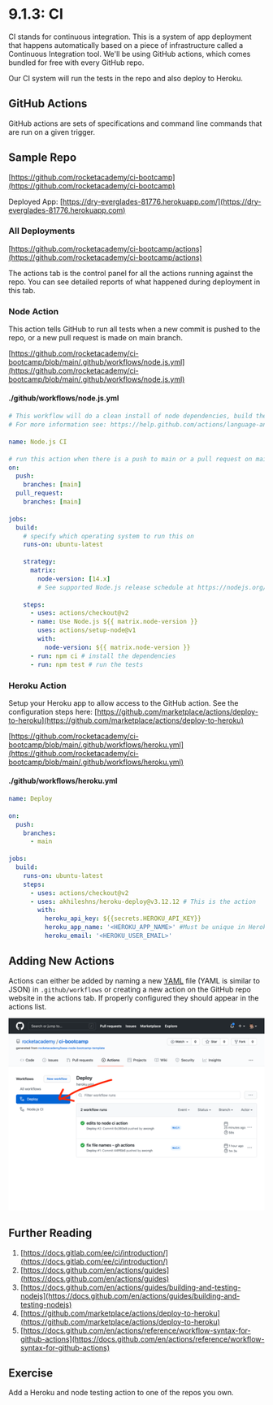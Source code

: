 # 9.1.3: CI

CI stands for continuous integration. This is a system of app deployment that happens automatically based on a piece of infrastructure called a Continuous Integration tool. We'll be using GitHub actions, which comes bundled for free with every GitHub repo.

Our CI system will run the tests in the repo and also deploy to Heroku.

## GitHub Actions

GitHub actions are sets of specifications and command line commands that are run on a given trigger.

## Sample Repo

[https://github.com/rocketacademy/ci-bootcamp](https://github.com/rocketacademy/ci-bootcamp)

Deployed App: [https://dry-everglades-81776.herokuapp.com/](https://dry-everglades-81776.herokuapp.com)

### All Deployments

[https://github.com/rocketacademy/ci-bootcamp/actions](https://github.com/rocketacademy/ci-bootcamp/actions)

The actions tab is the control panel for all the actions running against the repo. You can see detailed reports of what happened during deployment in this tab.

### Node Action

This action tells GitHub to run all tests when a new commit is pushed to the repo, or a new pull request is made on main branch.

[https://github.com/rocketacademy/ci-bootcamp/blob/main/.github/workflows/node.js.yml](https://github.com/rocketacademy/ci-bootcamp/blob/main/.github/workflows/node.js.yml)

#### ./github/workflows/node.js.yml

```yaml
# This workflow will do a clean install of node dependencies, build the source code and run tests across different versions of node
# For more information see: https://help.github.com/actions/language-and-framework-guides/using-nodejs-with-github-actions

name: Node.js CI

# run this action when there is a push to main or a pull request on main
on:
  push:
    branches: [main]
  pull_request:
    branches: [main]

jobs:
  build:
    # specify which operating system to run this on
    runs-on: ubuntu-latest

    strategy:
      matrix:
        node-version: [14.x]
        # See supported Node.js release schedule at https://nodejs.org/en/about/releases/

    steps:
      - uses: actions/checkout@v2
      - name: Use Node.js ${{ matrix.node-version }}
        uses: actions/setup-node@v1
        with:
          node-version: ${{ matrix.node-version }}
      - run: npm ci # install the dependencies
      - run: npm test # run the tests
```

### Heroku Action

Setup your Heroku app to allow access to the GitHub action. See the configuration steps here: [https://github.com/marketplace/actions/deploy-to-heroku](https://github.com/marketplace/actions/deploy-to-heroku)

[https://github.com/rocketacademy/ci-bootcamp/blob/main/.github/workflows/heroku.yml](https://github.com/rocketacademy/ci-bootcamp/blob/main/.github/workflows/heroku.yml)

#### ./github/workflows/heroku.yml

```yaml
name: Deploy

on:
  push:
    branches:
      - main

jobs:
  build:
    runs-on: ubuntu-latest
    steps:
      - uses: actions/checkout@v2
      - uses: akhileshns/heroku-deploy@v3.12.12 # This is the action
        with:
          heroku_api_key: ${{secrets.HEROKU_API_KEY}}
          heroku_app_name: '<HEROKU_APP_NAME>' #Must be unique in Heroku
          heroku_email: '<HEROKU_USER_EMAIL>'
```

## Adding New Actions

Actions can either be added by naming a new [YAML](https://en.wikipedia.org/wiki/YAML) file (YAML is similar to JSON) in `.github/workflows` or creating a new action on the GitHub repo website in the actions tab. If properly configured they should appear in the actions list.

![](<../../.gitbook/assets/Screen Shot 2021-03-16 at 12.54.11 AM.png>)

## Further Reading

1. [https://docs.gitlab.com/ee/ci/introduction/](https://docs.gitlab.com/ee/ci/introduction/)
2. [https://docs.github.com/en/actions/guides](https://docs.github.com/en/actions/guides)
3. [https://docs.github.com/en/actions/guides/building-and-testing-nodejs](https://docs.github.com/en/actions/guides/building-and-testing-nodejs)
4. [https://github.com/marketplace/actions/deploy-to-heroku](https://github.com/marketplace/actions/deploy-to-heroku)
5. [https://docs.github.com/en/actions/reference/workflow-syntax-for-github-actions](https://docs.github.com/en/actions/reference/workflow-syntax-for-github-actions)

## Exercise

Add a Heroku and node testing action to one of the repos you own.
